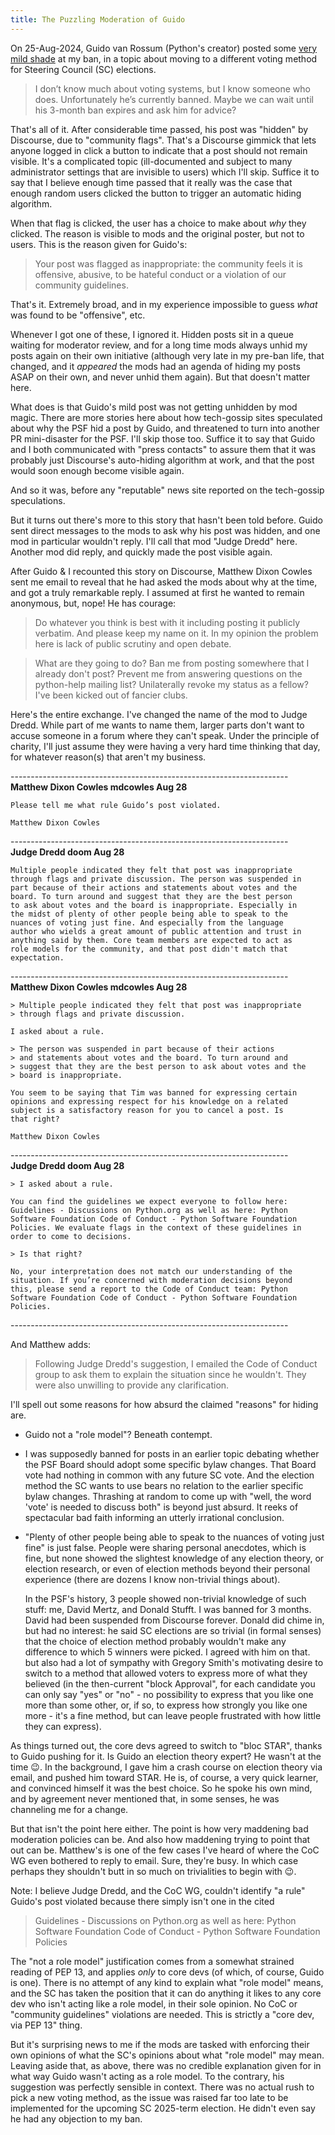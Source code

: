 ```yaml
---
title: The Puzzling Moderation of Guido
---
```


On 25-Aug-2024, Guido van Rossum (Python's creator) posted some [very mild shade](https://discuss.python.org/t/should-we-consider-ranked-choice-voting-for-sc-elections/61880/6) at my ban, in a topic about moving to a different voting method for Steering Council (SC) elections.

>  I don’t know much about voting systems, but I know someone who does. Unfortunately he’s currently banned. Maybe we can wait until his 3-month ban expires and ask him for advice?

That's all of it. After considerable time passed, his post was "hidden" by Discourse, due to "community flags". That's a Discourse gimmick that lets anyone logged in click a button to indicate that a post should not remain visible. It's a complicated topic (ill-documented and subject to many administrator settings that are invisible to users) which I'll skip. Suffice it to say that I believe enough time passed that it really was the case that enough random users clicked the button to trigger an automatic hiding algorithm.

When that flag is clicked, the user has a choice to make about _why_ they clicked. The reason is visible to mods and the original poster, but not to users. This is the reason given for Guido's:

> Your post was flagged as inappropriate: the community feels it is offensive, abusive, to be hateful conduct or a violation of our community guidelines.

That's it. Extremely broad, and in my experience impossible to guess _what_ was found to be "offensive", etc.

Whenever I got one of these, I ignored it. Hidden posts sit in a queue waiting for moderator review, and for a long time mods always unhid my posts again on their own initiative (although very late in my pre-ban life, that changed, and it _appeared_ the mods had an agenda of hiding my posts ASAP on their own, and never unhid them again). But that doesn't matter here.

What does is that Guido's mild post was not getting unhidden by mod magic. There are more stories here about how tech-gossip sites speculated about why the PSF hid a post by Guido, and threatened to turn into another PR mini-disaster for the PSF. I'll skip those too. Suffice it to say that Guido and I both communicated with "press contacts" to assure them that it was probably just Discourse's auto-hiding algorithm at work, and that the post would soon enough become visible again.

And so it was, before any "reputable" news site reported on the tech-gossip speculations.

But it turns out there's more to this story that hasn't been told before. Guido sent direct messages to the mods to ask why his post was hidden, and one mod in particular wouldn't reply. I'll call that mod "Judge Dredd" here. Another mod did reply, and quickly made the post visible again.

After Guido & I recounted this story on Discourse, Matthew Dixon Cowles sent me email to reveal that he had asked the mods about why at the time, and got a truly remarkable reply. I assumed at first he wanted to remain anonymous, but, nope! He has courage:

> Do whatever you think is best with it including posting it publicly verbatim. And please keep my name on it. In my opinion the problem here is lack of public scrutiny and open debate.

> What are they going to do? Ban me from posting somewhere that I already don't post? Prevent me from answering questions on the python-help mailing list? Unilaterally revoke my status as a fellow? I've been kicked out of fancier clubs.

Here's the entire exchange. I've changed the name of the mod to Judge Dredd. While part of me wants to name them, larger parts don't want to accuse someone in a forum where they can't speak. Under the principle of charity, I'll just assume they were having a very hard time thinking that day, for whatever reason(s) that aren't my business.

\---------------------------------------------------------------------<br>
    **Matthew Dixon Cowles mdcowles Aug 28**

    Please tell me what rule Guido’s post violated.

    Matthew Dixon Cowles

\---------------------------------------------------------------------<br>
    **Judge Dredd doom Aug 28**

    Multiple people indicated they felt that post was inappropriate
    through flags and private discussion. The person was suspended in
    part because of their actions and statements about votes and the
    board. To turn around and suggest that they are the best person
    to ask about votes and the board is inappropriate. Especially in
    the midst of plenty of other people being able to speak to the
    nuances of voting just fine. And especially from the language
    author who wields a great amount of public attention and trust in
    anything said by them. Core team members are expected to act as
    role models for the community, and that post didn't match that
    expectation.

\---------------------------------------------------------------------<br>
    **Matthew Dixon Cowles mdcowles Aug 28**

    > Multiple people indicated they felt that post was inappropriate
    > through flags and private discussion.

    I asked about a rule.

    > The person was suspended in part because of their actions
    > and statements about votes and the board. To turn around and
    > suggest that they are the best person to ask about votes and the
    > board is inappropriate.

    You seem to be saying that Tim was banned for expressing certain
    opinions and expressing respect for his knowledge on a related
    subject is a satisfactory reason for you to cancel a post. Is
    that right?

    Matthew Dixon Cowles

\---------------------------------------------------------------------<br>
    **Judge Dredd doom Aug 28**

    > I asked about a rule.

    You can find the guidelines we expect everyone to follow here:
    Guidelines - Discussions on Python.org as well as here: Python
    Software Foundation Code of Conduct - Python Software Foundation
    Policies. We evaluate flags in the context of these guidelines in
    order to come to decisions.

    > Is that right?

    No, your interpretation does not match our understanding of the
    situation. If you’re concerned with moderation decisions beyond
    this, please send a report to the Code of Conduct team: Python
    Software Foundation Code of Conduct - Python Software Foundation
    Policies.

\---------------------------------------------------------------------<br>

And Matthew adds:

> Following Judge Dredd's suggestion, I emailed the Code of Conduct group to ask them to explain the situation since he wouldn't. They were also unwilling to provide any clarification.

I'll spell out some reasons for how absurd the claimed "reasons" for hiding are.

- Guido not a "role model"? Beneath contempt.

- I was supposedly banned for posts in an earlier topic debating whether the PSF Board should adopt some specific bylaw changes. That Board vote had nothing in common with any future SC vote. And the election method the SC wants to use bears no relation to the earlier specific bylaw changes. Thrashing at random to come up with "well, the word 'vote' is needed to discuss both" is beyond just absurd. It reeks of spectacular bad faith informing an utterly irrational conclusion.

- "Plenty of other people being able to speak to the nuances of voting just fine" is just false. People were sharing personal anecdotes, which is fine, but none showed the slightest knowledge of any election theory, or election research, or even of election methods beyond their personal experience (there are dozens I know non-trivial things about).
 
    In the PSF's history, 3 people showed non-trivial knowledge of such stuff: me, David Mertz, and Donald Stufft. I was banned for 3 months. David had been suspended from Discourse forever. Donald did chime in, but had no interest: he said SC elections are so trivial (in formal senses) that the choice of election method probably wouldn't make any difference to which 5 winners were picked. I agreed with him on that. but also had a lot of sympathy with Gregory Smith's motivating desire to switch to a method that allowed voters to express more of what they believed (in the then-current "block Approval", for each candidate you can only say "yes" or "no" - no possibility to express that you like one more than some other, or, if so, to express how strongly you like one more - it's a fine method, but can leave people frustrated with how little they can express).

As things turned out, the core devs agreed to switch to "bloc STAR", thanks to Guido pushing for it. Is Guido an election theory expert? He wasn't at the time :wink:. In the background, I gave him a crash course on election theory via email, and pushed him toward STAR. He is, of course, a very quick learner, and convinced himself it was the best choice. So he spoke his own mind, and by agreement never mentioned that, in some senses, he was channeling me for a change.

But that isn't the point here either. The point is how very maddening bad moderation policies can be. And also how maddening trying to point that out can be. Matthew's is one of the few cases I've heard of where the CoC WG even bothered to reply to email. Sure, they're busy. In which case perhaps they shouldn't butt in so much on trivialities to begin with :wink:.

Note: I believe Judge Dredd, and the CoC WG, couldn't identify "a rule" Guido's post violated because there simply isn't one in the cited

>  Guidelines - Discussions on Python.org as well as here: Python Software Foundation Code of Conduct - Python Software Foundation Policies

The "not a role model" justification comes from a somewhat strained reading of PEP 13, and applies _only_ to core devs (of which, of course, Guido is one). There is no attempt of any kind to explain what "role model" means, and the SC has taken the position that it can do anything it likes to any core dev who isn't acting like a role model, in their sole opinion. No CoC or "community guidelines" violations are needed. This is strictly a "core dev, via PEP 13" thing.

But it's surprising news to me if the mods are tasked with enforcing their own opinions of what the SC's opinions about what "role model" may mean. Leaving aside that, as above, there was no credible explanation given for in what way Guido wasn't acting as a role model. To the contrary, his suggestion was perfectly sensible in context. There was no actual rush to pick a new voting method, as the issue was raised far too late to be implemented for the upcoming SC 2025-term election. He didn't even say he had any objection to my ban.
